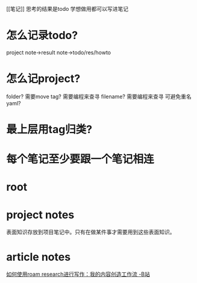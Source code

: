 [[笔记]]
思考的结果是todo
学想做用都可以写进笔记
# 怎么记录todo?
project note→result note→todo/res/howto
# 怎么记project?
folder?
	需要move
tag?
	需要编程来查寻
filename?
	需要编程来查寻
	可避免重名
yaml?
# 最上层用tag归类?
# 每个笔记至少要跟一个笔记相连
# root
# project notes
表面知识存放到项目笔记中。只有在做某件事才需要用到这些表面知识。
# article notes
[如何使用roam research进行写作：我的内容创造工作流 -B站](https://www.bilibili.com/video/BV13h411X7QN)

